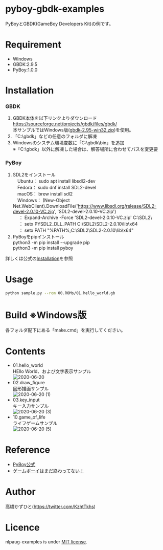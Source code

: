# pyboy-gbdk-examples
PyBoyとGBDK(GameBoy Developers Kit)の例です。

# Requirement
* Windows
* GBDK:2.9.5
* PyBoy:1.0.0

# Installation
### GBDK
1. GBDK本体を以下リンクよりダウンロード<br>https://sourceforge.net/projects/gbdk/files/gbdk/<br>本サンプルではWindows版([gbdk-2.95-win32.zip](https://sourceforge.net/projects/gbdk/files/gbdk-win32/2.95/gbdk-2.95-win32.zip/download))を使用。
1. 「C:\gbdk」などの任意のフォルダに解凍
1. Windowsのシステム環境変数に「C:\gbdk\bin」を追加 <br>※「C:\gbdk」以外に解凍した場合は、解答場所に合わせてパスを変更要

### PyBoy
1. SDL2をインストール<br>
　Ubuntu： sudo apt install libsdl2-dev<br>
　Fedora： sudo dnf install SDL2-devel<br>
　macOS： brew install sdl2<br>
　Windows： (New-Object Net.WebClient).DownloadFile('https://www.libsdl.org/release/SDL2-devel-2.0.10-VC.zip', 'SDL2-devel-2.0.10-VC.zip')<br>
　       ： Expand-Archive -Force 'SDL2-devel-2.0.10-VC.zip' C:\SDL2\ <br>
　       ： setx PYSDL2_DLL_PATH C:\SDL2\SDL2-2.0.10\lib\x64 <br>
　       ： setx PATH "%PATH%;C:\SDL2\SDL2-2.0.10\lib\x64"<br>
1. PyBoyをpipインストール<br>
python3 -m pip install --upgrade pip<br>
python3 -m pip install pyboy


詳しくは公式の[Installation](https://github.com/Baekalfen/PyBoy/wiki/Installation)を参照

# Usage
```bash
python sample.py --rom 00.ROMs/01.hello_world.gb
```

# Build ※Windows版
各フォルダ配下にある「make.cmd」を実行してください。

# Contents
* 01.hello_world<br>
HEllo World、および文字表示サンプル<br>
![2020-06-20](https://user-images.githubusercontent.com/37477845/85189469-5c5e5980-b2ea-11ea-8ea6-35368492029c.png)
* 02.draw_figure<br>
図形描画サンプル<br>
![2020-06-20 (1)](https://user-images.githubusercontent.com/37477845/85189471-5e281d00-b2ea-11ea-98c1-d1fa0f46b136.png)
* 03.key_input<br>
キー入力サンプル<br>
![2020-06-20 (3)](https://user-images.githubusercontent.com/37477845/85189472-5ec0b380-b2ea-11ea-8fc1-dc60d13e0be5.png)
* 10.game_of_life<br>
ライフゲームサンプル<br>
![2020-06-20 (5)](https://user-images.githubusercontent.com/37477845/85189474-5f594a00-b2ea-11ea-8210-b2c0c6d0c038.png)

# Reference
* [PyBoy公式](https://github.com/Baekalfen/PyBoy)
* [ゲームボーイはまだ終わってない！](http://boy.game-pc7.com/)

# Author
高橋かずひと(https://twitter.com/KzhtTkhs)

# Licence

nlpaug-examples is under [MIT license](LICENSE).
